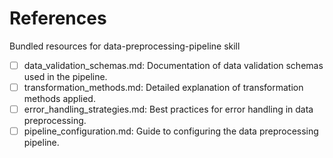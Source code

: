 # References

Bundled resources for data-preprocessing-pipeline skill

- [ ] data_validation_schemas.md: Documentation of data validation schemas used in the pipeline.
- [ ] transformation_methods.md: Detailed explanation of transformation methods applied.
- [ ] error_handling_strategies.md: Best practices for error handling in data preprocessing.
- [ ] pipeline_configuration.md: Guide to configuring the data preprocessing pipeline.
